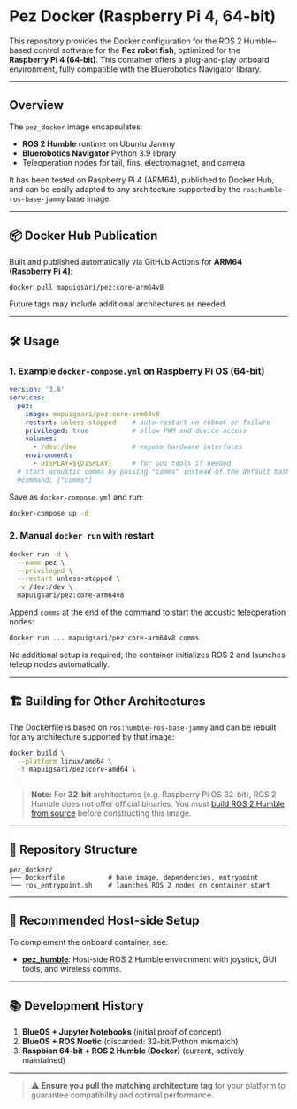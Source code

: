 # Pez Docker (Raspberry Pi 4, 64-bit)

This repository provides the Docker configuration for the ROS 2 Humble–based control software for the **Pez robot fish**, optimized for the **Raspberry Pi 4 (64‑bit)**. This container offers a plug-and-play onboard environment, fully compatible with the Bluerobotics Navigator library.

---

## Overview

The `pez_docker` image encapsulates:

* **ROS 2 Humble** runtime on Ubuntu Jammy
* **Bluerobotics Navigator** Python 3.9 library
* Teleoperation nodes for tail, fins, electromagnet, and camera

It has been tested on Raspberry Pi 4 (ARM64), published to Docker Hub, and can be easily adapted to any architecture supported by the `ros:humble-ros-base-jammy` base image.

---

## 📦 Docker Hub Publication

Built and published automatically via GitHub Actions for **ARM64 (Raspberry Pi 4)**:

```bash
docker pull mapuigsari/pez:core-arm64v8
```

Future tags may include additional architectures as needed.

---

## 🛠️ Usage

### 1. Example `docker-compose.yml` on Raspberry Pi OS (64‑bit)

```yaml
version: '3.8'
services:
  pez:
    image: mapuigsari/pez:core-arm64v8
    restart: unless-stopped    # auto-restart on reboot or failure
    privileged: true           # allow PWM and device access
    volumes:
      - /dev:/dev              # expose hardware interfaces
    environment:
      - DISPLAY=${DISPLAY}     # for GUI tools if needed
  # start acoustic comms by passing "comms" instead of the default bash
  #command: ["comms"]
```

Save as `docker-compose.yml` and run:

```bash
docker-compose up -d
```

### 2. Manual `docker run` with restart

```bash
docker run -d \
  --name pez \
  --privileged \
  --restart unless-stopped \
  -v /dev:/dev \
  mapuigsari/pez:core-arm64v8
```

Append `comms` at the end of the command to start the acoustic teleoperation
nodes:

```bash
docker run ... mapuigsari/pez:core-arm64v8 comms
```

No additional setup is required; the container initializes ROS 2 and launches teleop nodes automatically.

---

## 🏗️ Building for Other Architectures

The Dockerfile is based on `ros:humble-ros-base-jammy` and can be rebuilt for any architecture supported by that image:

```bash
docker build \
  --platform linux/amd64 \
  -t mapuigsari/pez:core-amd64 \
  .
```

> **Note:** For **32‑bit** architectures (e.g. Raspberry Pi OS 32-bit), ROS 2 Humble does not offer official binaries. You must [build ROS 2 Humble from source](https://docs.ros.org/en/humble/Installation/Alternatives/Building-From-Source.html) before constructing this image.

---

## 📁 Repository Structure

```plaintext
pez_docker/
├── Dockerfile           # base image, dependencies, entrypoint
└── ros_entrypoint.sh    # launches ROS 2 nodes on container start
```

---

## 🚀 Recommended Host‑side Setup

To complement the onboard container, see:

* [**pez\_humble**](../../pez_humble/README.md): Host‑side ROS 2 Humble environment with joystick, GUI tools, and wireless comms.

---

## 📚 Development History

1. **BlueOS + Jupyter Notebooks** (initial proof of concept)
2. **BlueOS + ROS Noetic** (discarded: 32-bit/Python mismatch)
3. **Raspbian 64‑bit + ROS 2 Humble (Docker)** (current, actively maintained)

---

> ⚠️ **Ensure you pull the matching architecture tag** for your platform to guarantee compatibility and optimal performance.
